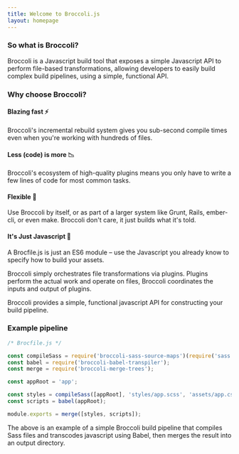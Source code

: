```yaml
---
title: Welcome to Broccoli.js
layout: homepage
---
```


### So what is Broccoli?

Broccoli is a Javascript build tool that exposes a simple Javascript API to perform file-based transformations,
allowing developers to easily build complex build pipelines, using a simple, functional API.

### Why choose Broccoli?

<div class="summary">
    <div>
        <h4>Blazing fast ⚡️</h4>
        <p>Broccoli's incremental rebuild system gives you sub-second compile times even when you're working with hundreds of files.</p>
    </div>
    <div>
        <h4>Less (code) is more 📉</h4>
        <p>Broccoli's ecosystem of high-quality plugins means you only have to write a few lines of code for most common tasks.</p>
    </div>
    <div>
        <h4>Flexible 🤸‍</h4>
        <p>Use Broccoli by itself, or as part of a larger system like Grunt, Rails, ember-cli, or even make. Broccoli don't care, it just builds what it's told.</p>
    </div>
    <div>
        <h4>It's Just Javascript 🙌</h4>
        <p>A Brocfile.js is just an ES6 module – use the Javascript you already know to specify how to build your assets.</p>
    </div>
</div>

Broccoli simply orchestrates file transformations via plugins. Plugins perform the actual work and operate on files,
Broccoli coordinates the inputs and output of plugins.

Broccoli provides a simple, functional javascript API for constructing your build pipeline.

### Example pipeline

```js
/* Brocfile.js */

const compileSass = require('broccoli-sass-source-maps')(require('sass'));
const babel = require('broccoli-babel-transpiler');
const merge = require('broccoli-merge-trees');

const appRoot = 'app';

const styles = compileSass([appRoot], 'styles/app.scss', 'assets/app.css');
const scripts = babel(appRoot);

module.exports = merge([styles, scripts]);
```

The above is an example of a simple Broccoli build pipeline that compiles Sass files and transcodes javascript using
Babel, then merges the result into an output directory.
